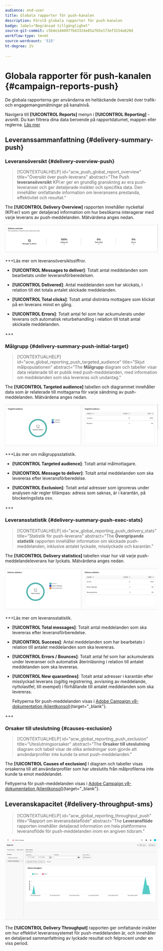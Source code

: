 ```yaml
---
audience: end-user
title: Globala rapporter för push-kanalen
description: Förstå globala rapporter för push-kanalen
badge: label="Begränsad tillgänglighet"
source-git-commit: c5b4e1d44977b43324e85a7b5e173ef3154a620d
workflow-type: tm+mt
source-wordcount: '515'
ht-degree: 1%

---
```


# Globala rapporter för push-kanalen {#campaign-reports-push}

De globala rapporterna ger användarna en heltäckande översikt över trafik- och engagemangsmätningar på kanalnivå.

Navigera till **[!UICONTROL Reports]** menyn i **[!UICONTROL Reporting]** -avsnitt. Du kan filtrera dina data beroende på rapportdatumet, mappen eller reglerna. [Läs mer](global-reports.md)

## Leveranssammanfattning {#delivery-summary-push}

### Leveransöversikt {#delivery-overview-push}

>[!CONTEXTUALHELP]
>id="acw_push_global_report_overview"
>title="Översikt över push-leverans"
>abstract="The Push **leveransöversikt** KPI:er ger en grundlig granskning av era push-leveranser och ger detaljerade insikter och specifika data. Den innehåller omfattande information om leveransens prestanda, effektivitet och resultat."

The **[!UICONTROL Delivery Overview]** rapporten innehåller nyckeltal (KPI:er) som ger detaljerad information om hur besökarna interagerar med varje leverans av push-meddelanden. Mätvärdena anges nedan.

![](assets/global_report_push_delivery_overview.png)

+++Läs mer om leveransöversiktssiffror.

* **[!UICONTROL Messages to deliver]**: Totalt antal meddelanden som bearbetats under leveransförberedelsen.

* **[!UICONTROL Delivered]**: Antal meddelanden som har skickats, i relation till det totala antalet skickade meddelanden.

* **[!UICONTROL Total clicks]**: Totalt antal distinkta mottagare som klickat på en leverans minst en gång.

* **[!UICONTROL Errors]**: Totalt antal fel som har ackumulerats under leverans och automatisk returbehandling i relation till totalt antal skickade meddelanden.

+++

### Målgrupp {#delivery-summary-push-initial-target}

>[!CONTEXTUALHELP]
>id="acw_global_reporting_push_targeted_audience"
>title="Skjut målpopulationen"
>abstract="The **Målgrupp** diagram och tabeller visar data relaterade till er publik med push-meddelanden, med information om meddelanden som ska levereras och undantag."

The **[!UICONTROL Targeted audience]** tabellen och diagrammet innehåller data som är relaterade till mottagarna för varje sändning av push-meddelanden. Mätvärdena anges nedan.

![](assets/global_report_push_targeted_audience.png)

+++Läs mer om målgruppsstatistik.

* **[!UICONTROL Targeted audience]**: Totalt antal målmottagare.

* **[!UICONTROL Message to deliver]**: Totalt antal meddelanden som ska levereras efter leveransförberedelse.

* **[!UICONTROL Exclusion]**: Totalt antal adresser som ignoreras under analysen när regler tillämpas: adress som saknas, är i karantän, på blockeringslista osv.

+++

### Leveransstatistik {#delivery-summary-push-exec-stats}

>[!CONTEXTUALHELP]
>id="acw_global_reporting_push_delivery_stats"
>title="Statistik för push-leverans"
>abstract="The **Övergripande statistik** rapporten innehåller information om skickade push-meddelanden, inklusive antalet lyckade, misslyckade och karantän."

The **[!UICONTROL Delivery statistics]** tabellen visar hur väl varje push-meddelandeleverans har lyckats. Mätvärdena anges nedan.

![](assets/global_report_push_delivery_statistics.png)

+++Läs mer om leveransstatistik.

* **[!UICONTROL Total messages]**: Totalt antal meddelanden som ska levereras efter leveransförberedelse.

* **[!UICONTROL Success]**: Antal meddelanden som har bearbetats i relation till antalet meddelanden som ska levereras.

* **[!UICONTROL Errors / Bounces]**: Totalt antal fel som har ackumulerats under leveranser och automatisk återinläsning i relation till antalet meddelanden som ska levereras.

* **[!UICONTROL New quarantines]**: Totalt antal adresser i karantän efter misslyckad leverans (ogiltig registrering, avvisning av meddelande, nyttolastfel, till exempel) i förhållande till antalet meddelanden som ska levereras.

  Feltyperna för push-meddelanden visas i [Adobe Campaign v8-dokumentation (klientkonsol)](https://experienceleague.adobe.com/docs/campaign/campaign-v8/send/failures/delivery-failures.html#push-error-types){target="_blank"}.

+++

### Orsaker till uteslutning {#causes-exclusion}

>[!CONTEXTUALHELP]
>id="acw_global_reporting_push_exclusion"
>title="Uteslutningsorsaker"
>abstract="The **Orsaker till uteslutning** diagram och tabell visar de olika anledningar som gjorde att användarprofiler inte kunde ta emot push-meddelanden."

The **[!UICONTROL Causes of exclusion]** I diagram och tabeller visas orsakerna till att användarprofiler som har uteslutits från målprofilerna inte kunde ta emot meddelandet.

Feltyperna för push-meddelanden visas i [Adobe Campaign v8-dokumentation (klientkonsol)](https://experienceleague.adobe.com/docs/campaign/campaign-v8/send/failures/delivery-failures.html#push-error-types){target="_blank"}.

## Leveranskapacitet {#delivery-throughput-sms}

>[!CONTEXTUALHELP]
>id="acw_global_reporting_throughput_push"
>title="Rapport om leveransdataflöde"
>abstract="The **Leveransflöde** rapporten innehåller detaljerad information om hela plattformens leveransflöde för push-meddelanden inom en angiven tidsram."

![](assets/global_report_push_delivery_throughput.png)

The **[!UICONTROL Delivery Throughput]** rapporten ger omfattande insikter om hur effektivt leveranssystemet för push-meddelanden är, och innehåller en detaljerad sammanfattning av lyckade resultat och felprocent under en viss period.

